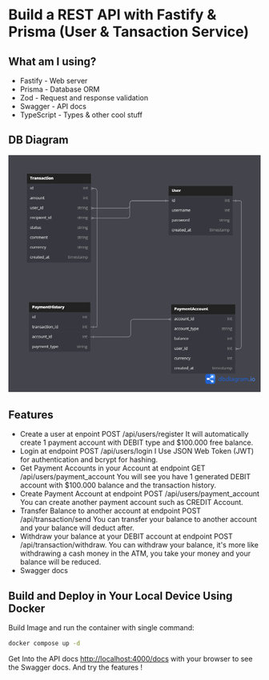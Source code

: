 # Build a REST API with Fastify & Prisma (User & Tansaction Service)

## What am I using?
* Fastify - Web server
* Prisma - Database ORM
* Zod - Request and response validation
* Swagger - API docs
* TypeScript - Types & other cool stuff

## DB Diagram
![Diagram](https://github.com/tangguhriyadi/fastify/blob/master/image/diagram.png?raw=true)

## Features
* Create a user at enpoint POST /api/users/register
    It will automatically create 1 payment account with DEBIT type and $100.000 free balance.
* Login at endpoint POST /api/users/login
    I Use JSON Web Token (JWT) for authentication and bcrypt for hashing.
* Get Payment Accounts in your Account at endpoint GET /api/users/payment_account
    You will see you have 1 generated DEBIT account with $100.000 balance and the transaction history.
* Create Payment Account at endpoint POST /api/users/payment_account
    You can create another payment account such as CREDIT Account.
* Transfer Balance to another account at endpoint POST /api/transaction/send
    You can transfer your balance to another account and your balance will deduct after.
* Withdraw your balance at your DEBIT account at endpoint POST /api/transaction/withdraw.
    You can withdraw your balance, it's more like withdrawing a cash money in the ATM, you take your money and your balance will be reduced. 
* Swagger docs

## Build and Deploy in Your Local Device Using Docker

Build Image and run the container with single command:
```bash
docker compose up -d
```

Get Into the API docs [http://localhost:4000/docs](http://localhost:4000/docs) with your browser to see the Swagger docs. And try the features !
